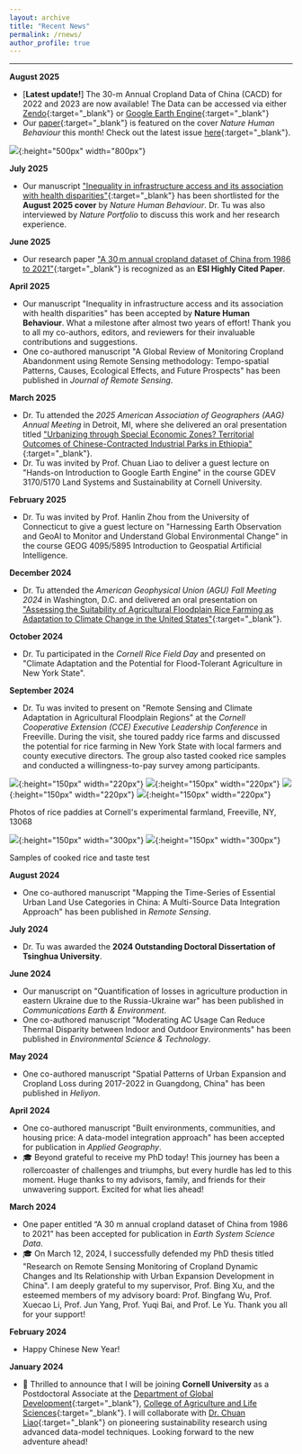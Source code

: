 ```yaml
---
layout: archive
title: "Recent News"
permalink: /rnews/
author_profile: true
---
```


--------------------------------------------------

**August 2025**

* [**Latest update!**] The 30-m Annual Cropland Data of China (CACD) for 2022 and 2023 are now available! The Data can be accessed via either [Zendo](https://zenodo.org/records/16927779){:target="_blank"} or [Google Earth Engine](https://code.earthengine.google.com/5831d84eb0d767490c00a1ef686ff626){:target="_blank"} 
* Our [paper](https://www.nature.com/articles/s41562-025-02208-3){:target="_blank"} is featured on the cover *Nature Human Behaviour* this month! Check out the latest issue [here](https://www.nature.com/nathumbehav/volumes/9/issues/8){:target="_blank"}.

![](https://thutyecology.github.io/images/nhb-cover-202508.PNG){:height="500px" width="800px"}


**July 2025**

* Our manuscript ["Inequality in infrastructure access and its association with health disparities"](https://www.nature.com/articles/s41562-025-02208-3){:target="_blank"} has been shortlisted for the **August 2025 cover** by *Nature Human Behaviour*. Dr. Tu was also interviewed by *Nature Portfolio* to discuss this work and her research experience.


**June 2025**

* Our research paper ["A 30 m annual cropland dataset of China from 1986 to 2021"](https://essd.copernicus.org/articles/16/2297/2024/essd-16-2297-2024.html){:target="_blank"} is recognized as an **ESI Highly Cited Paper**.

**April 2025**

* Our manuscript "Inequality in infrastructure access and its association with health disparities" has been accepted by **Nature Human Behaviour**. What a milestone after almost two years of effort! Thank you to all my co-authors, editors, and reviewers for their invaluable contributions and suggestions.
* One co-authored manuscript "A Global Review of Monitoring Cropland Abandonment using Remote Sensing methodology: Tempo-spatial Patterns, Causes, Ecological Effects, and Future Prospects" has been published in *Journal of Remote Sensing*.

**March 2025**

* Dr. Tu attended the *2025 American Association of Geographers (AAG) Annual Meeting* in Detroit, MI, where she delivered an oral presentation titled ["Urbanizing through Special Economic Zones? Territorial Outcomes of Chinese-Contracted Industrial Parks in Ethiopia"](https://aag.secure-platform.com/aag2025/solicitations/82/sessiongallery/22808/application/40655){:target="_blank"}.
* Dr. Tu was invited by Prof. Chuan Liao to deliver a guest lecture on "Hands-on Introduction to Google Earth Engine" in the course GDEV 3170/5170 Land Systems and Sustainability at Cornell University.

**February 2025**

* Dr. Tu was invited by Prof. Hanlin Zhou from the University of Connecticut to give a guest lecture on "Harnessing Earth Observation and GeoAI to Monitor and Understand Global Environmental Change" in the course GEOG 4095/5895 Introduction to Geospatial Artificial Intelligence.

**December 2024**

* Dr. Tu attended the *American Geophysical Union (AGU) Fall Meeting 2024* in Washington, D.C. and delivered an oral presentation on ["Assessing the Suitability of Agricultural Floodplain Rice Farming as Adaptation to Climate Change in the United States"](https://agu.confex.com/agu/agu24/meetingapp.cgi/Paper/1538342){:target="_blank"}.

**October 2024**

* Dr. Tu participated in the *Cornell Rice Field Day* and presented on "Climate Adaptation and the Potential for Flood-Tolerant Agriculture in New York State".

**September 2024**

* Dr. Tu was invited to present on "Remote Sensing and Climate Adaptation in Agricultural Floodplain Regions" at the *Cornell Cooperative Extension (CCE) Executive Leadership Conference* in Freeville. During the visit, she toured paddy rice farms and discussed the potential for rice farming in New York State with local farmers and county executive directors. The group also tasted cooked rice samples and conducted a willingness-to-pay survey among participants.

![](https://thutyecology.github.io/images/rice-paddy-1.jpg){:height="150px" width="220px"}
![](https://thutyecology.github.io/images/rice-paddy-5.jpg){:height="150px" width="220px"}
![](https://thutyecology.github.io/images/rice-paddy-3.jpg){:height="150px" width="220px"}
![](https://thutyecology.github.io/images/rice-paddy-2.jpg){:height="150px" width="220px"}

Photos of rice paddies at Cornell's experimental farmland, Freeville, NY, 13068

![](https://thutyecology.github.io/images/rice-paddy-6.jpg){:height="150px" width="300px"}
![](https://thutyecology.github.io/images/rice-paddy-4.jpg){:height="150px" width="300px"}

Samples of cooked rice and taste test


**August 2024**
* One co-authored manuscript "Mapping the Time-Series of Essential Urban Land Use Categories in China: A Multi-Source Data Integration Approach" has been published in *Remote Sensing*.

**July 2024**
* Dr. Tu was awarded the **2024 Outstanding Doctoral Dissertation of Tsinghua University**.

**June 2024**
* Our manuscript on "Quantification of losses in agriculture production in eastern Ukraine due to the Russia-Ukraine war" has been published in *Communications Earth & Environment*.
* One co-authored manuscript "Moderating AC Usage Can Reduce Thermal Disparity between Indoor and Outdoor Environments" has been published in *Environmental Science & Technology*.

**May 2024**
* One co-authored manuscript "Spatial Patterns of Urban Expansion and Cropland Loss during 2017-2022 in Guangdong, China" has been published in *Heliyon*.

**April 2024**
* One co-authored manuscript "Built environments, communities, and housing price: A data-model integration approach" has been accepted for publication in *Applied Geography*.
* 🎓 Beyond grateful to receive my PhD today! This journey has been a rollercoaster of challenges and triumphs, but every hurdle has led to this moment. Huge thanks to my advisors, family, and friends for their unwavering support. Excited for what lies ahead!

**March 2024**
* One paper entitled “A 30 m annual cropland dataset of China from 1986 to 2021” has been accepted for publication in *Earth System Science Data*.
* 🎓 On March 12, 2024, I successfully defended my PhD thesis titled "Research on Remote Sensing Monitoring of Cropland Dynamic Changes and Its Relationship with Urban Expansion Development in China". I am deeply grateful to my supervisor, Prof. Bing Xu, and the esteemed members of my advisory board: Prof. Bingfang Wu, Prof. Xuecao Li, Prof. Jun Yang, Prof. Yuqi Bai, and Prof. Le Yu. Thank you all for your support!

**February 2024**
* Happy Chinese New Year!

**January 2024**  
* 🌟 Thrilled to announce that I will be joining **Cornell University** as a Postdoctoral Associate at the [Department of Global Development](https://cals.cornell.edu/global-development){:target="_blank"}, [College of Agriculture and Life Sciences](https://cals.cornell.edu/){:target="_blank"}. I will collaborate with [Dr. Chuan Liao](https://cals.cornell.edu/chuan-liao){:target="_blank"} on pioneering sustainability research using advanced data-model techniques. Looking forward to the new adventure ahead!
